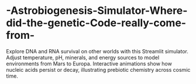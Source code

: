 # -Astrobiogenesis-Simulator-Where-did-the-genetic-Code-really-come-from-
Explore DNA and RNA survival on other worlds with this Streamlit simulator. Adjust temperature, pH, minerals, and energy sources to model environments from Mars to Europa. Interactive animations show how nucleic acids persist or decay, illustrating prebiotic chemistry across cosmic time.

